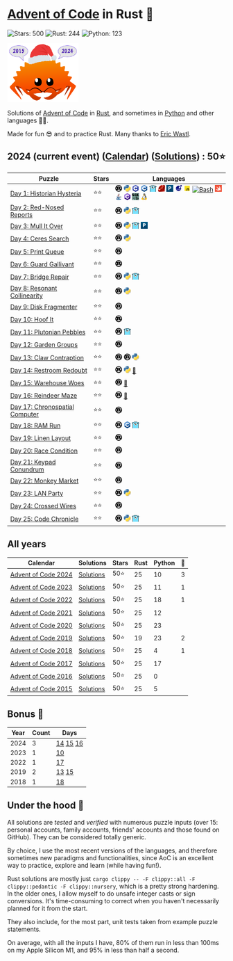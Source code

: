# [Advent of Code](https://adventofcode.com) in Rust 🦀

![Stars: 500](https://img.shields.io/badge/Stars-500⭐-blue)
![Rust: 244](https://img.shields.io/badge/Rust-244-cyan?logo=Rust)
![Python: 123](https://img.shields.io/badge/Python-123-cyan?logo=Python)

<img src="./scripts/assets/christmas_ferris_2015_2024.png" alt="Christmas Ferris" width="164" />

Solutions of [Advent of Code](https://adventofcode.com/) in [Rust](https://www.rust-lang.org), and sometimes in [Python](https://www.python.org/) and other languages 🎄✨.

Made for fun 😎 and to practice Rust. Many thanks to [Eric Wastl](https://twitter.com/ericwastl).

## 2024 (current event) ([Calendar](https://adventofcode.com/2024)) ([Solutions](2024/)) : 50⭐

Puzzle                                                                 | Stars | Languages
---------------------------------------------------------------------- | ----- | -----------
[Day 1: Historian Hysteria](https://adventofcode.com/2024/day/1)       | ⭐⭐  | [![Rust](./scripts/assets/rust.png)](./2024/day1/day1.rs) [![Python](./scripts/assets/python.png)](./2024/day1/day1.py) [![C](./scripts/assets/c.png)](./2024/day1/day1.c) [![C++](./scripts/assets/cpp.png)](./2024/day1/day1.cpp) [![Go](./scripts/assets/go.png)](./2024/day1/day1.go) [![Ruby](./scripts/assets/ruby.png)](./2024/day1/day1.rb) [![Perl](./scripts/assets/perl.png)](./2024/day1/day1.pl) [![Lua](./scripts/assets/lua.png)](./2024/day1/day1.lua) [![JS](./scripts/assets/javascript.png)](./2024/day1/day1.js) [![Bash](./scripts/assets/bash.png)](./2024/day1/day1.sh) [![Swift](./scripts/assets/swift.png)](./2024/day1/day1.swift) [![Java](./scripts/assets/java.png)](./2024/day1/day1.java) [![C#](./scripts/assets/csharp.png)](./2024/day1/day1.cs) [![SQLite](./scripts/assets/sqlite.png)](./2024/day1/day1.sql) [![Linux Kernel](./scripts/assets/kernel.png)](./2024/day1/day1.kernel)
[Day 2: Red-Nosed Reports](https://adventofcode.com/2024/day/2)        | ⭐⭐  | [![Rust](./scripts/assets/rust.png)](./2024/day2/day2.rs) [![Python](./scripts/assets/python.png)](./2024/day2/day2.py) [![Go](./scripts/assets/go.png)](./2024/day2/day2.go)
[Day 3: Mull It Over](https://adventofcode.com/2024/day/3)             | ⭐⭐  | [![Rust](./scripts/assets/rust.png)](./2024/day3/day3.rs) [![Python](./scripts/assets/python.png)](./2024/day3/day3.py) [![Go](./scripts/assets/go.png)](./2024/day3/day3.go) [![Perl](./scripts/assets/perl.png)](./2024/day3/day3.pl)
[Day 4: Ceres Search](https://adventofcode.com/2024/day/4)             | ⭐⭐  | [![Rust](./scripts/assets/rust.png)](./2024/day4/day4.rs) [![Python](./scripts/assets/python.png)](./2024/day4/day4.py)
[Day 5: Print Queue](https://adventofcode.com/2024/day/5)              | ⭐⭐  | [![Rust](./scripts/assets/rust.png)](./2024/day5/day5.rs)
[Day 6: Guard Gallivant](https://adventofcode.com/2024/day/6)          | ⭐⭐  | [![Rust](./scripts/assets/rust.png)](./2024/day6/day6.rs)
[Day 7: Bridge Repair](https://adventofcode.com/2024/day/7)            | ⭐⭐  | [![Rust](./scripts/assets/rust.png)](./2024/day7/day7.rs) [![Python](./scripts/assets/python.png)](./2024/day7/day7.py) [![Go](./scripts/assets/go.png)](./2024/day7/day7.go)
[Day 8: Resonant Collinearity](https://adventofcode.com/2024/day/8)    | ⭐⭐  | [![Rust](./scripts/assets/rust.png)](./2024/day8/day8.rs) [![Python](./scripts/assets/python.png)](./2024/day8/day8.py)
[Day 9: Disk Fragmenter](https://adventofcode.com/2024/day/9)          | ⭐⭐  | [![Rust](./scripts/assets/rust.png)](./2024/day9/day9.rs)
[Day 10: Hoof It](https://adventofcode.com/2024/day/10)                | ⭐⭐  | [![Rust](./scripts/assets/rust.png)](./2024/day10/day10.rs)
[Day 11: Plutonian Pebbles](https://adventofcode.com/2024/day/11)      | ⭐⭐  | [![Rust](./scripts/assets/rust.png)](./2024/day11/day11.rs) [![Go](./scripts/assets/go.png)](./2024/day11/day11.go)
[Day 12: Garden Groups](https://adventofcode.com/2024/day/12)          | ⭐⭐  | [![Rust](./scripts/assets/rust.png)](./2024/day12/day12.rs)
[Day 13: Claw Contraption](https://adventofcode.com/2024/day/13)       | ⭐⭐  | [![Rust](./scripts/assets/rust.png)](./2024/day13/day13.rs) [![Rust](./scripts/assets/rust.png)](./2024/day13_z3/day13.rs) [![Python](./scripts/assets/python.png)](./2024/day13_z3/day13.py)
[Day 14: Restroom Redoubt](https://adventofcode.com/2024/day/14)       | ⭐⭐  | [![Rust](./scripts/assets/rust.png)](./2024/day14/day14.rs) [![Python](./scripts/assets/python.png)](./2024/day14/day14.py) [🎁](./2024/day14/README.md)
[Day 15: Warehouse Woes](https://adventofcode.com/2024/day/15)         | ⭐⭐  | [![Rust](./scripts/assets/rust.png)](./2024/day15/day15.rs) [🎁](./2024/day15/README.md)
[Day 16: Reindeer Maze](https://adventofcode.com/2024/day/16)          | ⭐⭐  | [![Rust](./scripts/assets/rust.png)](./2024/day16/day16.rs) [🎁](./2024/day16/README.md)
[Day 17: Chronospatial Computer](https://adventofcode.com/2024/day/17) | ⭐⭐  | [![Rust](./scripts/assets/rust.png)](./2024/day17/day17.rs)
[Day 18: RAM Run](https://adventofcode.com/2024/day/18)                | ⭐⭐  | [![Rust](./scripts/assets/rust.png)](./2024/day18/day18.rs) [![C++](./scripts/assets/cpp.png)](./2024/day18/day18.cpp) [![Go](./scripts/assets/go.png)](./2024/day18/day18.go)
[Day 19: Linen Layout](https://adventofcode.com/2024/day/19)           | ⭐⭐  | [![Rust](./scripts/assets/rust.png)](./2024/day19/day19.rs)
[Day 20: Race Condition](https://adventofcode.com/2024/day/20)         | ⭐⭐  | [![Rust](./scripts/assets/rust.png)](./2024/day20/day20.rs)
[Day 21: Keypad Conundrum](https://adventofcode.com/2024/day/21)       | ⭐⭐  | [![Rust](./scripts/assets/rust.png)](./2024/day21/day21.rs)
[Day 22: Monkey Market](https://adventofcode.com/2024/day/22)          | ⭐⭐  | [![Rust](./scripts/assets/rust.png)](./2024/day22/day22.rs)
[Day 23: LAN Party](https://adventofcode.com/2024/day/23)              | ⭐⭐  | [![Rust](./scripts/assets/rust.png)](./2024/day23/day23.rs) [![Python](./scripts/assets/python.png)](./2024/day23/day23.py)
[Day 24: Crossed Wires](https://adventofcode.com/2024/day/24)          | ⭐⭐  | [![Rust](./scripts/assets/rust.png)](./2024/day24/day24.rs)
[Day 25: Code Chronicle](https://adventofcode.com/2024/day/25)         | ⭐⭐  | [![Rust](./scripts/assets/rust.png)](./2024/day25/day25.rs) [![Python](./scripts/assets/python.png)](./2024/day25/day25.py) [![Go](./scripts/assets/go.png)](./2024/day25/day25.go)

## All years

Calendar | Solutions | Stars | Rust | Python | 🎁
-------- | --------- | ----- | ---- | ------ | --
[Advent of Code 2024](https://adventofcode.com/2024) | [Solutions](2024/README.md) |  50⭐ |  25 |  10 |   3
[Advent of Code 2023](https://adventofcode.com/2023) | [Solutions](2023/README.md) |  50⭐ |  25 |  11 |   1
[Advent of Code 2022](https://adventofcode.com/2022) | [Solutions](2022/README.md) |  50⭐ |  25 |  18 |   1
[Advent of Code 2021](https://adventofcode.com/2021) | [Solutions](2021/README.md) |  50⭐ |  25 |  12 |    
[Advent of Code 2020](https://adventofcode.com/2020) | [Solutions](2020/README.md) |  50⭐ |  25 |  23 |    
[Advent of Code 2019](https://adventofcode.com/2019) | [Solutions](2019/README.md) |  50⭐ |  19 |  23 |   2
[Advent of Code 2018](https://adventofcode.com/2018) | [Solutions](2018/README.md) |  50⭐ |  25 |   4 |   1
[Advent of Code 2017](https://adventofcode.com/2017) | [Solutions](2017/README.md) |  50⭐ |  25 |  17 |    
[Advent of Code 2016](https://adventofcode.com/2016) | [Solutions](2016/README.md) |  50⭐ |  25 |   0 |    
[Advent of Code 2015](https://adventofcode.com/2015) | [Solutions](2015/README.md) |  50⭐ |  25 |   5 |    

## Bonus 🎁

Year | Count | Days
---- | ----- | --------------------
2024 |     3 | [14](2024/day14/README.md) [15](2024/day15/README.md) [16](2024/day16/README.md)
2023 |     1 | [10](2023/day10/README.md)
2022 |     1 | [17](2022/day17/README.md)
2019 |     2 | [13](2019/day13/README.md) [15](2019/day15/README.md)
2018 |     1 | [18](2018/day18/README.md)

## Under the hood 🎄

All solutions are *tested* and *verified* with numerous puzzle inputs (over 15: personal accounts, family accounts, friends' accounts and those found on GitHub). They can be considered totally generic.

By choice, I use the most recent versions of the languages, and therefore sometimes new paradigms and functionalities, since AoC is an excellent way to practice, explore and learn (while having fun!).

Rust solutions are mostly just `cargo clippy -- -F clippy::all -F clippy::pedantic -F clippy::nursery`, which is a pretty strong hardening. In the older ones, I allow myself to do unsafe integer casts or sign conversions. It's time-consuming to correct when you haven't necessarily planned for it from the start.

They also include, for the most part, unit tests taken from example puzzle statements.

On average, with all the inputs I have, 80% of them run in less than 100ms on my Apple Silicon M1, and 95% in less than half a second.
